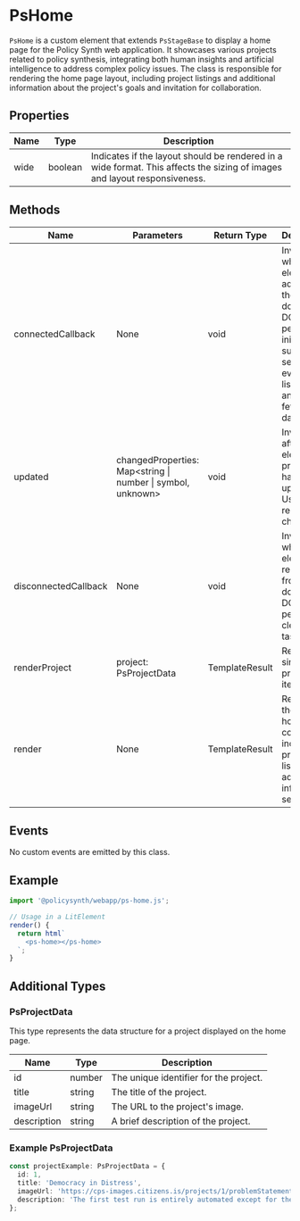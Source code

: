 # PsHome

`PsHome` is a custom element that extends `PsStageBase` to display a home page for the Policy Synth web application. It showcases various projects related to policy synthesis, integrating both human insights and artificial intelligence to address complex policy issues. The class is responsible for rendering the home page layout, including project listings and additional information about the project's goals and invitation for collaboration.

## Properties

| Name       | Type   | Description               |
|------------|--------|---------------------------|
| wide       | boolean | Indicates if the layout should be rendered in a wide format. This affects the sizing of images and layout responsiveness. |

## Methods

| Name                 | Parameters                                  | Return Type | Description                 |
|----------------------|---------------------------------------------|-------------|-----------------------------|
| connectedCallback    | None                                        | void        | Invoked when the element is added to the document's DOM. It performs initial setup such as setting up event listeners and fetching data. |
| updated              | changedProperties: Map<string \| number \| symbol, unknown> | void        | Invoked after the element’s properties have been updated. Useful for reacting to changes. |
| disconnectedCallback | None                                        | void        | Invoked when the element is removed from the document's DOM. It performs cleanup tasks. |
| renderProject        | project: PsProjectData                     | TemplateResult | Renders a single project item. |
| render               | None                                        | TemplateResult | Renders the entire home page content, including project listings and additional information sections. |

## Events

No custom events are emitted by this class.

## Example

```typescript
import '@policysynth/webapp/ps-home.js';

// Usage in a LitElement
render() {
  return html`
    <ps-home></ps-home>
  `;
}
```

## Additional Types

### PsProjectData

This type represents the data structure for a project displayed on the home page.

| Name        | Type   | Description               |
|-------------|--------|---------------------------|
| id          | number | The unique identifier for the project. |
| title       | string | The title of the project. |
| imageUrl    | string | The URL to the project's image. |
| description | string | A brief description of the project. |

### Example PsProjectData

```typescript
const projectExample: PsProjectData = {
  id: 1,
  title: 'Democracy in Distress',
  imageUrl: 'https://cps-images.citizens.is/projects/1/problemStatement/images/916898992.png',
  description: 'The first test run is entirely automated except for the problem statement provided by us. All sub problems, entities and solutions with pros & cons are generated using GPT-4 & GPT-3.5. The context for solutions is obtained through curated web searches. This setup allows us to explore how human and AI-driven insights can work together to solve complex problems.'
};
```
